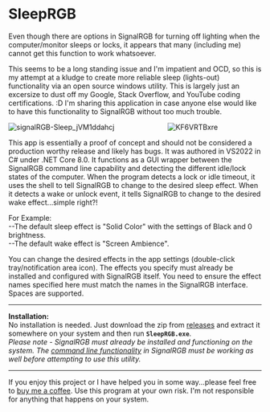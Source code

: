 # SleepRGB
Even though there are options in SignalRGB for turning off lighting when the computer/monitor sleeps or locks, it appears that many (including me) cannot get this function to work whatsoever.

This seems to be a long standing issue and I'm impatient and OCD, so this is my attempt at a kludge to create more reliable sleep (lights-out) functionality via an open source windows utility. This is largely just an excersize to dust off my Google, Stack Overflow, and YouTube coding certifications. :D  I'm sharing this application in case anyone else would like to have this functionality to SignalRGB without too much trouble. 

![signalRGB-Sleep_jVM1ddahcj](https://github.com/user-attachments/assets/6e270cb2-40b1-4c1a-8cf5-c27f602e8de3) &emsp;&emsp;&emsp;&emsp;&emsp;&emsp;&emsp; ![KF6VRTBxre](https://github.com/user-attachments/assets/c643699e-70a5-466a-88af-880f48a8fd50)

This app is essentially a proof of concept and should not be considered a production worthy release and likely has bugs. It was authored in VS2022 in C# under .NET Core 8.0. It functions as a GUI wrapper between the SignalRGB command line capability and detecting the different idle/lock states of the computer. When the program detects a lock or idle timeout, it uses the shell to tell SignalRGB to change to the desired sleep effect. When it detects a wake or unlock event, it tells SignalRGB to change to the desired wake effect...simple right?!

For Example:  
--The default sleep effect is "Solid Color" with the settings of Black and 0 brightness.  
--The default wake effect is "Screen Ambience". 

You can change the desired effects in the app settings (double-click tray/notification area icon). The effects you specify must already be installed and configured with SignalRGB itself. You need to ensure the effect names specified here must match the names in the SignalRGB interface. Spaces are supported.
************************************************************************************************
**Installation:** <br />
No installation is needed. Just download the zip from [releases](https://github.com/T3chDad/SignalRGB-Sleep/releases) and extract it somewhere on your system and then run **`SleepRGB.exe`**. 
<br/>_Please note - SignalRGB must already be installed and functioning on the system. The [command line functionality](https://docs.signalrgb.com/application-url-s/using-command-line) in SignalRGB must be working as well before attempting to use this utility._
************************************************************************************************
If you enjoy this project or I have helped you in some way...please feel free to [buy me a coffee](https://www.buymeacoffee.com/hVmOfsXjX1).
Use this program at your own risk. I'm not responsible for anything that happens on your system.
